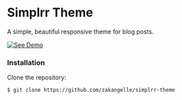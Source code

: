 # Simplrr Theme

A simple, beautiful responsive theme for blog posts.

[![See Demo](https://img.shields.io/badge/see-demo-cf2995.svg)](https://dl.dropboxusercontent.com/u/21334841/demos/simplrr-theme/index.html)

### Installation

Clone the repository:

```
$ git clone https://github.com/zakangelle/simplrr-theme
```
